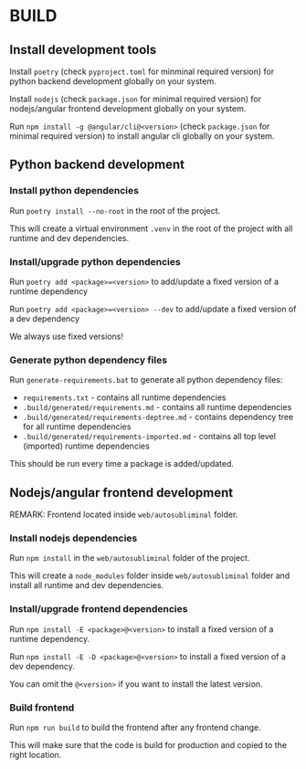 # BUILD

## Install development tools

Install `poetry` (check `pyproject.toml` for minminal required version) for python backend development globally on your system.

Install `nodejs` (check `package.json` for minimal required version) for nodejs/angular frontend development globally on your system.

Run `npm install -g @angular/cli@<version>` (check `package.json` for minimal required version) to install angular cli globally on your system.

## Python backend development

### Install python dependencies

Run `poetry install --no-root` in the root of the project.

This will create a virtual environment `.venv` in the root of the project with all runtime and dev dependencies.

### Install/upgrade python dependencies

Run `poetry add <package>=<version>` to add/update a fixed version of a runtime dependency

Run `poetry add <package>=<version> --dev` to add/update a fixed version of a dev dependency

We always use fixed versions!

### Generate python dependency files

Run `generate-requirements.bat` to generate all python dependency files:
* `requirements.txt` - contains all runtime dependencies
* `.build/generated/requirements.md` - contains all runtime dependencies
* `.build/generated/requirements-deptree.md` - contains dependency tree for all runtime dependencies
* `.build/generated/requirements-imported.md` - contains all top level (imported) runtime dependencies

This should be run every time a package is added/updated.

## Nodejs/angular frontend development

REMARK: Frontend located inside `web/autosubliminal` folder.

### Install nodejs dependencies

Run `npm install` in the `web/autosubliminal` folder of the project.

This will create a `node_modules` folder inside `web/autosubliminal` folder and install all runtime and dev dependencies.

### Install/upgrade frontend dependencies

Run `npm install -E <package>@<version>` to install a fixed version of a runtime dependency.

Run `npm install -E -D <package>@<version>` to install a fixed version of a dev dependency.

You can omit the `@<version>` if you want to install the latest version.

### Build frontend

Run `npm run build` to build the frontend after any frontend change.

This will make sure that the code is build for production and copied to the right location.
